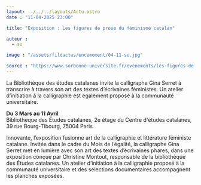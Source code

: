 ```yaml
---
layout: ../../../layouts/Actu.astro
date : "11-04-2025 23:00"

title: "Exposition : Les figures de proue du féminisme catalan"

auteur :
  - su

image : "/assets/fildactus/encemoment/04-11-su.jpg"

source : "https://www.sorbonne-universite.fr/evenements/les-figures-de-proue-du-feminisme-catalan"
---
```


La Bibliothèque des études catalanes invite la calligraphe Gina Serret à transcrire à travers son art des textes d’écrivaines féministes. Un atelier d’initiation à la calligraphie est également proposé à la communauté universitaire.

__Du 3 Mars au 11 Avril__  
Bibliothèque des Études catalanes, 2e étage du Centre d'études catalanes, 39 rue Bourg-Tibourg, 75004 Paris

Innovante, l’exposition fusionne art de la calligraphie et littérature féministe catalane. Invitée dans le cadre du Mois de l’égalité, la calligraphe Gina Serret met en lumière avec son art des textes d’écrivaines phares, dans une exposition conçue par Christine Montout, responsable de la bibliothèque des Études catalanes. Un atelier d’initiation à la calligraphie proposé à la communauté universitaire et des sélections documentaires accompagnent les planches exposées.

